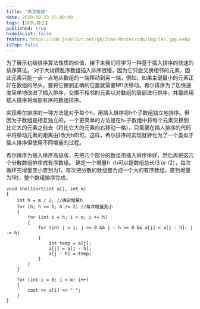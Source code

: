 ```yaml
---
title: '希尔排序'
date: 2020-10-23 15:00:09
tags: [排序,算法]
published: true
hideInList: false
feature: https://cdn.jsdelivr.net/gh/Zhao-Master/cdn/img/(4).jpg.webp
isTop: false
---
```

为了展示初级排序算法性质的价值，接下来我们将学习一种基于插入排序的快速的排序算法。
对于大规模乱序数组插入排序很慢，因为它只会交换相邻的元素，因此元素只能一点一点地从数组的一端移动到另一端。例如，如果主键最小的元素正好在数组的尽头，要将它挪到正确的位置就需要№1次移动。希尔排序为了加快速度简单地改进了插入排序，交换不相邻的元素以对数组的局部进行排序，并最终用插入排序将局部有序的数组排序。

实现希尔排序的一种方法是对于每个h，用插入排序将h个子数组独立地排序。但因为子数组是相互独立的，一个更简单的方法是在h-子数组中将每个元素交换到比它大的元素之前去（将比它大的元素向右移动一格）。只需要在插人排序的代码中将移动元素的距离由1改为h即可。这样，希尔排序的实现就转化为了一个类似于插人排序但使用不同增量的过程。

希尔排序为插入排序高级版，先把几个部分的数组用插入排序排好，然后再把这几个分散数组排序成有序数组。
确定一个增量h（h可以是数组总长/3 or /2），每次循环完增量变小直到为1，每次把分散的数组整合成一个大的有序数组，直到增量为1时，整个数组排序完成。

```C/C++
void shellsort(int a[], int m)
{
    int h = m / 2; //确定增量h
    for (h; h >= 1; h /= 2) //每次增量变小
    {
        for (int i = h; i < m; i += h)
        {
            for (int j = i; j >= 0 && j - h >= 0 && a[j] < a[j - h]; j -= h)
            {
                int temp = a[j];
                a[j] = a[j - h];
                a[j - h] = temp;
            }
        }
    }

    for (int i = 0; i < m; i++)
    {
        cout << a[i] << " ";
    }
}
```